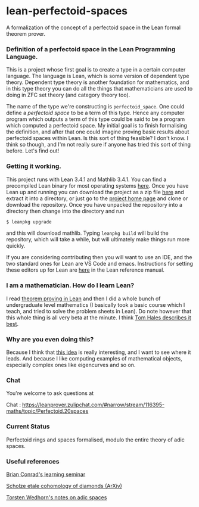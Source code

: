 # lean-perfectoid-spaces
A formalization of the concept of a perfectoid space in the Lean formal theorem prover.

### Definition of a perfectoid space in the Lean Programming Language.

This is a project whose first goal is to create a type in a certain computer language. The language is Lean, which is some version of dependent type theory. Dependent type theory is another foundation for mathematics, and in this type theory you can do all the things that mathematicians are used to doing in ZFC set theory (and category theory too).

The name of the type we're constructing is `perfectoid_space`. One could define a *perfectoid space* to be a term of this type. Hence any computer program which outputs a term of this type could be said to be a program which computed a perfectoid space. My initial goal is to finish formalising the definition, and after that one could imagine proving basic results about perfectoid spaces within Lean. Is this sort of thing feasible? I don't know. I think so though, and I'm not really sure if anyone has tried this sort of thing before. Let's find out!

### Getting it working.

This project runs with Lean 3.4.1 and Mathlib 3.4.1. You can find a precompiled Lean binary for most operating systems [here](https://github.com/leanprover/lean/releases/tag/v3.4.1). Once you have Lean up and running you can download the project as a zip file [here](https://github.com/kbuzzard/lean-perfectoid-spaces/archive/master.zip) and extract it into a directory, or just go to the [project home page](https://github.com/kbuzzard/lean-perfectoid-spaces) and clone or download the repository. Once you have unpacked the repository into a directory then change into the directory and run

```bash
$ leanpkg upgrade
```
and this will download mathlib. Typing `leanpkg build` will build the repository, which will take a while, but will ultimately make things run more quickly.

If you are considering contributing then you will want to use an IDE, and the two standard ones for Lean are VS Code and emacs. Instructions for setting these editors up for Lean are [here](https://leanprover.github.io/reference/using_lean.html#using-lean-with-vscode) in the Lean reference manual.

### I am a mathematician. How do I learn Lean?

I read [theorem proving in Lean](https://leanprover.github.io/theorem_proving_in_lean/) and then I did a whole bunch of undergraduate level mathematics (I basically took a basic course which I teach, and tried to solve the problem sheets in Lean). Do note however that this whole thing is all very beta at the minute. I think [Tom Hales describes it best](https://jiggerwit.wordpress.com/2018/04/14/the-architecture-of-proof-assistants/).

### Why are you even doing this?

Because I think that [this idea](https://jiggerwit.wordpress.com/2018/04/09/formal-abstracts-a-long-term-vision/) is really interesting, and I want to see where it leads. And because I like computing examples of mathematical objects, especially complex ones like eigencurves and so on.

### Chat

You're welcome to ask questions at

Chat : https://leanprover.zulipchat.com/#narrow/stream/116395-maths/topic/Perfectoid.20spaces

### Current Status

Perfectoid rings and spaces formalised, modulo the entire theory of adic spaces.


### Useful references

[Brian Conrad's learning seminar](http://math.stanford.edu/~conrad/Perfseminar/)

[Scholze etale cohomology of diamonds (ArXiv)](https://arxiv.org/abs/1709.07343)

[Torsten Wedhorn's notes on adic spaces](https://www2.math.uni-paderborn.de/fileadmin/Mathematik/People/wedhorn/Lehre/AdicSpaces.pdf)

